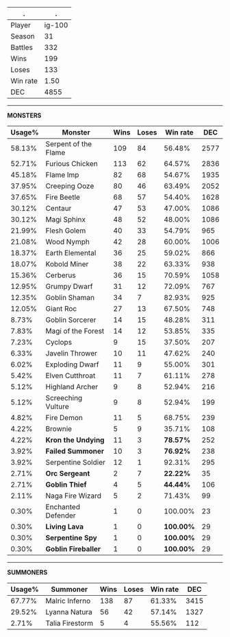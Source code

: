 .|.
|-|-
Player|ig-100
Season|31
Battles|332
Wins|199
Loses|133
Win rate|1.50
DEC|4855

---
**MONSTERS**

Usage%|Monster|Wins|Loses|Win rate|DEC|
-|-|-|-|-|-|
58.13%|Serpent of the Flame|109|84|56.48%|2577|
52.71%|Furious Chicken|113|62|64.57%|2836|
45.18%|Flame Imp|82|68|54.67%|1935|
37.95%|Creeping Ooze|80|46|63.49%|2052|
37.65%|Fire Beetle|68|57|54.40%|1628|
30.12%|Centaur|47|53|47.00%|1086|
30.12%|Magi Sphinx|48|52|48.00%|1086|
21.99%|Flesh Golem|40|33|54.79%|965|
21.08%|Wood Nymph|42|28|60.00%|1006|
18.37%|Earth Elemental|36|25|59.02%|866|
18.07%|Kobold Miner|38|22|63.33%|938|
15.36%|Cerberus|36|15|70.59%|1058|
12.95%|Grumpy Dwarf|31|12|72.09%|767|
12.35%|Goblin Shaman|34|7|82.93%|925|
12.05%|Giant Roc|27|13|67.50%|748|
8.73%|Goblin Sorcerer|14|15|48.28%|311|
7.83%|Magi of the Forest|14|12|53.85%|335|
7.23%|Cyclops|9|15|37.50%|207|
6.33%|Javelin Thrower|10|11|47.62%|240|
6.02%|Exploding Dwarf|11|9|55.00%|301|
5.42%|Elven Cutthroat|11|7|61.11%|278|
5.12%|Highland Archer|9|8|52.94%|216|
5.12%|Screeching Vulture|9|8|52.94%|199|
4.82%|Fire Demon|11|5|68.75%|239|
4.22%|Brownie|5|9|35.71%|108|
4.22%|**Kron the Undying**|11|3|**78.57%**|252|
3.92%|**Failed Summoner**|10|3|**76.92%**|238|
3.92%|Serpentine Soldier|12|1|92.31%|295|
2.71%|**Orc Sergeant**|2|7|**22.22%**|35|
2.71%|**Goblin Thief**|4|5|**44.44%**|106|
2.11%|Naga Fire Wizard|5|2|71.43%|99|
0.30%|Enchanted Defender|1|0|100.00%|23|
0.30%|**Living Lava**|1|0|**100.00%**|29|
0.30%|**Serpentine Spy**|1|0|**100.00%**|29|
0.30%|**Goblin Fireballer**|1|0|**100.00%**|29|

---
**SUMMONERS**

Usage%|Summoner|Wins|Loses|Win rate|DEC|
-|-|-|-|-|-|
67.77%|Malric Inferno|138|87|61.33%|3415|
29.52%|Lyanna Natura|56|42|57.14%|1327|
2.71%|Talia Firestorm|5|4|55.56%|112|

